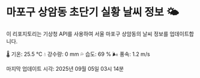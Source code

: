 
# 마포구 상암동 초단기 실황 날씨 정보 🌤️

이 리포지토리는 기상청 API를 사용하여 서울 마포구 상암동의 날씨 정보를 업데이트합니다. 

🌡️ 기온: 25.5 ℃
💧 강수량: 0 mm
💦 습도: 69 %
🌬️ 풍속: 1.2 m/s

마지막 업데이트 시각: 2025년 09월 05일 03시 14분    
